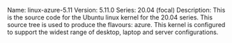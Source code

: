 Name:    linux-azure-5.11
Version: 5.11.0
Series:  20.04 (focal)
Description:
    This is the source code for the Ubuntu linux kernel for the 20.04 series. This
    source tree is used to produce the flavours: azure.
    This kernel is configured to support the widest range of desktop, laptop and
    server configurations.
